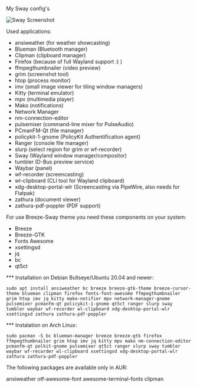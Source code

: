 My Sway config's 

![Sway Screenshot](https://github.com/Sunderland93/dotfiles/blob/master/Sway/screenshot.png)

Used applications:

* ansiweather (for weather showcasting)
* Blueman (Bluetooth manager)
* Clipman (clipboard manager)
* Firefox (because of full Wayland support :) )
* ffmpegthumbnailer (video preview)
* grim (screenshot tool)
* htop (process monitor)
* imv (small image viewer for tiling window managers)
* Kitty (terminal emulator)
* mpv (multimedia player)
* Mako (notifications)
* Network Manager
* nm-connection-editor
* pulsemixer (command-line mixer for PulseAudio)
* PCmanFM-Qt (file manager)
* policykit-1-gnome (PolicyKit Authentification agent)
* Ranger (console file manager)
* slurp (select region for grim or wf-recorder)
* Sway (Wayland window manager/compositor)
* tumbler (D-Bus preview service)
* Waybar (panel)
* wf-recorder (screencasting)
* wl-clipboard (CLI tool for Wayland clipboard)
* xdg-desktop-portal-wlr (Screencasting via PipeWire, also needs for Flatpak)
* zathura (document viewer)
* zathura-pdf-poppler (PDF support)

For use Breeze-Sway theme you need these components on your system:

* Breeze
* Breeze-GTK
* Fonts Awesome
* xsettingsd
* jq
* bc
* qt5ct

*** Installation on Debian Bullseye/Ubuntu 20.04 and newer:

`sudo apt install ansiweather bc breeze breeze-gtk-theme breeze-cursor-theme blueman clipman firefox fonts-font-awesome ffmpegthumbnailer
grim htop imv jq kitty mako-notifier mpv network-manager-gnome pulsemixer pcmanfm-qt policykit-1-gnome qt5ct ranger slurp sway tumbler waybar wf-recorder
wl-clipboard xdg-desktop-portal-wlr xsettingsd zathura zathura-pdf-poppler`

*** Instalation on Arch Linux:

`sudo pacman -S bc blueman-manager breeze breeze-gtk firefox ffmpegthumbnailer grim htop imv jq kitty mpv mako nm-connection-editor
pcmanfm-qt polkit-gnome pulsemixer qt5ct ranger slurp sway tumbler waybar wf-recorder wl-clipboard xsettingsd xdg-desktop-portal-wlr
zathura zathura-pdf-poppler`

The following packages are available only in AUR:

ansiweather
otf-awesome-font
awesome-terminal-fonts
clipman
